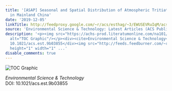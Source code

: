 ```yaml
---
title: '[ASAP] Seasonal and Spatial Distribution of Atmospheric Tritiated Water Vapor
  in Mainland China'
date: '2019-12-05'
linkTitle: http://feedproxy.google.com/~r/acs/esthag/~3/EWUSEVRuIqM/acs.est.9b03855
source: 'Environmental Science & Technology: Latest Articles (ACS Publications)'
description: '<p><img src="https://achs-prod.literatumonline.com/na101/home/literatum/publisher/achs/journals/content/esthag/0/esthag.ahead-of-print/acs.est.9b03855/20191205/images/medium/es9b03855_0009.gif"
  alt="TOC Graphic"/></p><div><cite>Environmental Science & Technology</cite></div><div>DOI:
  10.1021/acs.est.9b03855</div><img src="http://feeds.feedburner.com/~r/acs/esthag/~4/EWUSEVRuIqM"
  height="1" width="1" ...'
disable_comments: true
---
```

<p><img src="https://achs-prod.literatumonline.com/na101/home/literatum/publisher/achs/journals/content/esthag/0/esthag.ahead-of-print/acs.est.9b03855/20191205/images/medium/es9b03855_0009.gif" alt="TOC Graphic"/></p><div><cite>Environmental Science & Technology</cite></div><div>DOI: 10.1021/acs.est.9b03855</div><img src="http://feeds.feedburner.com/~r/acs/esthag/~4/EWUSEVRuIqM" height="1" width="1" ...